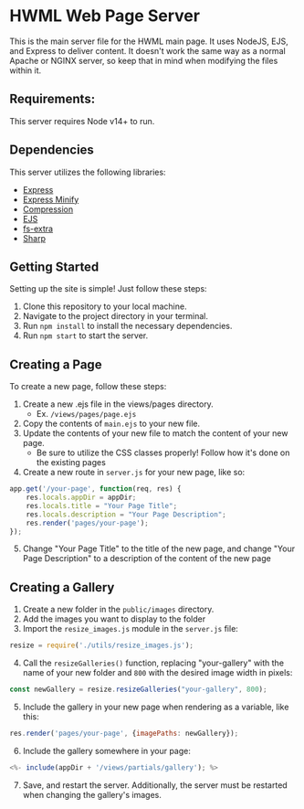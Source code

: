 # HWML Web Page Server

This is the main server file for the HWML main page. It uses NodeJS, EJS, and Express to deliver content. It doesn't work the same way as a normal Apache or NGINX server, so keep that in mind when modifying the files within it.

## Requirements:

This server requires Node v14+ to run.

## Dependencies

This server utilizes the following libraries:

- [Express](https://expressjs.com/)
- [Express Minify](https://www.npmjs.com/package/express-minify)
- [Compression](https://www.npmjs.com/package/compression)
- [EJS](https://ejs.co/)
- [fs-extra](https://www.npmjs.com/package/fs-extra)
- [Sharp](https://sharp.pixelplumbing.com/)

## Getting Started

Setting up the site is simple! Just follow these steps:

1. Clone this repository to your local machine.
2. Navigate to the project directory in your terminal.
3. Run `npm install` to install the necessary dependencies.
4. Run `npm start` to start the server.

## Creating a Page

To create a new page, follow these steps:

1. Create a new .ejs file in the views/pages directory.
    - Ex. `/views/pages/page.ejs`
2. Copy the contents of `main.ejs` to your new file.
3. Update the contents of your new file to match the content of your new page.
    - Be sure to utilize the CSS classes properly! Follow how it's done on the existing pages
4. Create a new route in `server.js` for your new page, like so:

```javascript
app.get('/your-page', function(req, res) {
    res.locals.appDir = appDir;
    res.locals.title = "Your Page Title";
    res.locals.description = "Your Page Description";
    res.render('pages/your-page');
});
```
5. Change "Your Page Title" to the title of the new page, and change "Your Page Description" to a description of the content of the new page

## Creating a Gallery

1. Create a new folder in the `public/images` directory.
2. Add the images you want to display to the folder
3. Import the `resize_images.js` module in the `server.js` file:

```javascript
resize = require('./utils/resize_images.js');
```
4. Call the `resizeGalleries()` function, replacing "your-gallery" with the name of your new folder and `800` with the desired image width in pixels:

```javascript
const newGallery = resize.resizeGalleries("your-gallery", 800);
```
5. Include the gallery in your new page when rendering as a variable, like this:

```javascript
res.render('pages/your-page', {imagePaths: newGallery});
```
6. Include the gallery somewhere in your page:

```javascript
<%- include(appDir + '/views/partials/gallery'); %>
```
7. Save, and restart the server. Additionally, the server must be restarted when changing the gallery's images.
